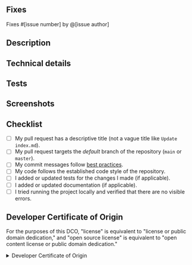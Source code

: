 ## Fixes

<!-- If PR doesn't fully resolve the issue, replace 'Fixes' below with 'Related to'. -->
<!-- If there is no issue being resolved, please open one before creating this pull request. -->

Fixes #[issue number] by @[issue author]

## Description

<!-- Concisely describe what the pull request does. -->

## Technical details

<!-- Add any other information or technical details about the implementation; or delete this section entirely. -->

## Tests

<!-- Give steps for the reviewer to verify that this PR fixes the problem; or delete this section entirely. -->

## Screenshots

<!-- Add screenshots to show the problem and the solution; or delete this section entirely. -->

## Checklist

<!-- Replace  the [ ] with [x] to check the boxes. -->

- [ ] My pull request has a descriptive title (not a vague title like `Update index.md`).
- [ ] My pull request targets the _default_ branch of the repository (`main` or `master`).
- [ ] My commit messages follow [best practices][best_practices].
- [ ] My code follows the established code style of the repository.
- [ ] I added or updated tests for the changes I made (if applicable).
- [ ] I added or updated documentation (if applicable).
- [ ] I tried running the project locally and verified that there are no
      visible errors.

[best_practices]: https://gist.github.com/robertpainsi/b632364184e70900af4ab688decf6f53

## Developer Certificate of Origin

<!-- You must read and understand the following attestation. -->

For the purposes of this DCO, "license" is equivalent to "license or public domain dedication," and "open source license" is equivalent to "open content license or public domain dedication."

<details>
<summary>Developer Certificate of Origin</summary>

```
Developer Certificate of Origin
Version 1.1

Copyright (C) 2004, 2006 The Linux Foundation and its contributors.
1 Letterman Drive
Suite D4700
San Francisco, CA, 94129

Everyone is permitted to copy and distribute verbatim copies of this
license document, but changing it is not allowed.


Developer's Certificate of Origin 1.1

By making a contribution to this project, I certify that:

(a) The contribution was created in whole or in part by me and I
    have the right to submit it under the open source license
    indicated in the file; or

(b) The contribution is based upon previous work that, to the best
    of my knowledge, is covered under an appropriate open source
    license and I have the right under that license to submit that
    work with modifications, whether created in whole or in part
    by me, under the same open source license (unless I am
    permitted to submit under a different license), as indicated
    in the file; or

(c) The contribution was provided directly to me by some other
    person who certified (a), (b) or (c) and I have not modified
    it.

(d) I understand and agree that this project and the contribution
    are public and that a record of the contribution (including all
    personal information I submit with it, including my sign-off) is
    maintained indefinitely and may be redistributed consistent with
    this project or the open source license(s) involved.
```

</details>
